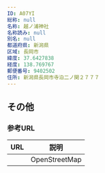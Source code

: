 ```yaml
---
ID: A07YI
総称: null
名称: 越ノ浦神社
名称読み: null
別名: null
都道府県: 新潟県
区域: 長岡市
緯度: 37.6427838
経度: 138.769767
郵便番号: 9402502
住所: 新潟県長岡市寺泊二ノ関２７７７
---
```


## その他

### 参考URL

| URL | 説明          |
| --- | ------------- |
|     | OpenStreetMap |
